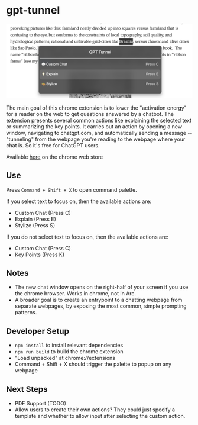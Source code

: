 # gpt-tunnel

![Demo](./screenshot_demo.png)

The main goal of this chrome extension is to lower the "activation energy" for a reader on the web to get questions answered by a chatbot. The extension presents several common actions like explaining the selected text or summarizing the key points. It carries out an action by opening a new window, navigating to chatgpt.com, and automatically sending a message -- "tunneling" from the webpage you're reading to the webpage where your chat is. So it's free for ChatGPT users.

Available [here](https://chromewebstore.google.com/detail/gpt-tunnel/dkelohhjcfbkjkgpmcnboojdonegbakl?hl=en&authuser=0) on the chrome web store

## Use

Press `Command + Shift + X` to open command palette.

If you select text to focus on, then the available actions are:

- Custom Chat (Press C)
- Explain (Press E)
- Stylize (Press S)

If you do not select text to focus on, then the available actions are:

- Custom Chat (Press C)
- Key Points (Press K)

## Notes

- The new chat window opens on the right-half of your screen if you use the chrome browser. Works in chrome, not in Arc.
- A broader goal is to create an entrypoint to a chatting webpage from separate webpages, by exposing the most common, simple prompting patterns.

## Developer Setup

- `npm install` to install relevant dependencies
- `npm run build` to build the chrome extension
- "Load unpacked" at chrome://extensions
- Command + Shift + X should trigger the palette to popup on any webpage

## Next Steps

- PDF Support (TODO)
- Allow users to create their own actions? They could just specify a template and whether to allow input after selecting the custom action.
